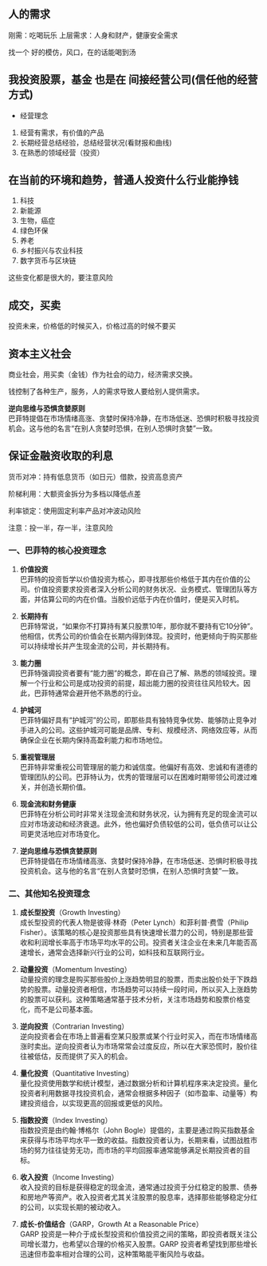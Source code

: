 ## 人的需求

刚需：吃喝玩乐
上层需求：人身和财产，健康安全需求

找一个 好的模仿，风口，在的话能喝到汤

## 我投资股票，基金 也是在 间接经营公司(信任他的经营方式)

- 经营理念 
1. 经营有需求，有价值的产品
2. 长期经营总结经验，总结经营状况(看财报和曲线)
3. 在熟悉的领域经营（投资）

## 在当前的环境和趋势，普通人投资什么行业能挣钱

1. 科技
2. 新能源
3. 生物，癌症
4. 绿色环保
5. 养老
6. 乡村振兴与农业科技
7. 数字货币与区块链

这些变化都是很大的，要注意风险

## 成交，买卖

投资未来，价格低的时候买入，价格过高的时候不要买

## 资本主义社会

商业社会，用买卖（金钱）作为社会的动力，经济需求交换。

钱控制了各种生产，服务，人的需求导致人要给别人提供需求。


**逆向思维与恐惧贪婪原则**  
   巴菲特提倡在市场情绪高涨、贪婪时保持冷静，在市场低迷、恐惧时积极寻找投资机会。这与他的名言“在别人贪婪时恐惧，在别人恐惧时贪婪”一致。

   ## 保证金融资收取的利息

货币对冲：持有低息货币（如日元）借款，投资高息资产

阶梯利用：大额资金拆分为多档以降低点差

利率锁定：使用固定利率产品对冲波动风险

注意：投一半，存一半，注意风险

### 一、巴菲特的核心投资理念

1. **价值投资**  
   巴菲特的投资哲学以价值投资为核心，即寻找那些价格低于其内在价值的公司。价值投资要求投资者深入分析公司的财务状况、业务模式、管理团队等方面，并估算公司的内在价值。当股价远低于内在价值时，便是买入时机。

2. **长期持有**  
   巴菲特常说，“如果你不打算持有某只股票10年，那你就不要持有它10分钟”。他相信，优秀公司的价值会在长期内得到体现。投资时，他更倾向于购买那些可以持续增长并产生现金流的公司，并长期持有。

3. **能力圈**  
   巴菲特强调投资者要有“能力圈”的概念，即在自己了解、熟悉的领域投资。理解一个行业和公司是成功投资的前提，超出能力圈的投资往往风险较大。因此，巴菲特通常会避开他不熟悉的行业。

4. **护城河**  
   巴菲特偏好具有“护城河”的公司，即那些具有独特竞争优势、能够防止竞争对手进入的公司。这些护城河可能是品牌、专利、规模经济、网络效应等，从而确保企业在长期内保持高盈利能力和市场地位。

5. **重视管理层**  
   巴菲特非常重视公司管理层的能力和诚信度。他偏好有高效、忠诚和有道德的管理团队的公司。巴菲特认为，优秀的管理层可以在困难时期带领公司渡过难关，并创造长期价值。

6. **现金流和财务健康**  
   巴菲特在分析公司时非常关注现金流和财务状况，认为拥有充足的现金流可以应对市场波动和经济衰退。此外，他也偏好负债较低的公司，低负债可以让公司更灵活地应对市场变化。

7. **逆向思维与恐惧贪婪原则**  
   巴菲特提倡在市场情绪高涨、贪婪时保持冷静，在市场低迷、恐惧时积极寻找投资机会。这与他的名言“在别人贪婪时恐惧，在别人恐惧时贪婪”一致。

### 二、其他知名投资理念

1. **成长型投资**（Growth Investing）  
   成长型投资的代表人物是彼得·林奇（Peter Lynch）和菲利普·费雪（Philip Fisher）。该策略的核心是投资那些具有快速增长潜力的公司，特别是那些营收和利润增长率高于市场平均水平的公司。投资者关注企业在未来几年能否高速增长，通常会选择新兴行业的公司，如科技和互联网行业。

2. **动量投资**（Momentum Investing）  
   动量投资的理念是购买那些股价上涨趋势明显的股票，而卖出股价处于下跌趋势的股票。动量投资者相信，市场趋势可以持续一段时间，所以买入上涨趋势的股票可以获利。这种策略通常基于技术分析，关注市场趋势和股票价格变化，而不是公司基本面。

3. **逆向投资**（Contrarian Investing）  
   逆向投资者会在市场上普遍看空某只股票或某个行业时买入，而在市场情绪高涨时卖出。逆向投资者认为市场常常会过度反应，所以在大家恐慌时，股价往往被低估，反而提供了买入的机会。

4. **量化投资**（Quantitative Investing）  
   量化投资使用数学和统计模型，通过数据分析和计算机程序来决定投资。量化投资者利用数据寻找投资机会，通常会根据多种因子（如市盈率、动量等）构建投资组合，以实现更高的回报或更低的风险。

5. **指数投资**（Index Investing）  
   指数投资是由约翰·博格尔（John Bogle）提倡的，主要是通过购买指数基金来获得与市场平均水平一致的收益。指数投资者认为，长期来看，试图战胜市场的努力往往徒劳无功，而市场的平均回报率通常能够满足长期投资者的目标。

6. **收入投资**（Income Investing）  
   收入投资的目标是获得稳定的现金流，通常通过投资于分红稳定的股票、债券和房地产等资产。收入投资者尤其关注股票的股息率，选择那些能够稳定分红的公司，以实现长期的被动收入。

7. **成长-价值结合**（GARP，Growth At a Reasonable Price）  
   GARP 投资是一种介于成长型投资和价值投资之间的策略，即投资者既关注公司增长潜力，也希望以合理的价格买入股票。GARP 投资者希望找到那些增长迅速但市盈率相对合理的公司，这种策略能平衡风险与收益。
